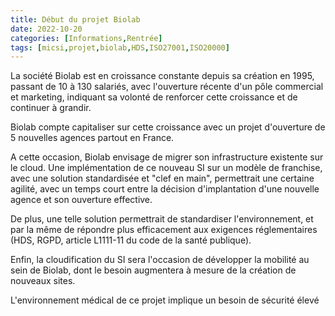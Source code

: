 ```yaml
---
title: Début du projet Biolab
date: 2022-10-20 
categories: [Informations,Rentrée]
tags: [micsi,projet,biolab,HDS,ISO27001,ISO20000]
---
```


La société Biolab est en croissance constante depuis sa création en 1995, passant de 10 à 130 salariés, avec l'ouverture récente d'un pôle commercial et marketing, indiquant sa volonté de renforcer cette croissance et de continuer à grandir.

Biolab compte capitaliser sur cette croissance avec un projet d'ouverture de 5 nouvelles agences partout en France.

A cette occasion, Biolab envisage de migrer son infrastructure existente sur le cloud. Une implémentation de ce nouveau SI sur un modèle de franchise, avec une solution standardisée et "clef en main", permettrait une certaine agilité, avec un temps court entre la décision d'implantation d'une nouvelle agence et son ouverture effective.

De plus, une telle solution permettrait de standardiser l'environnement, et par la même de répondre plus efficacement aux exigences réglementaires (HDS, RGPD, article L1111-11 du code de la santé publique).

Enfin, la cloudification du SI sera l'occasion de développer la mobilité au sein de Biolab, dont le besoin augmentera à mesure de la création de nouveaux sites.

L'environnement médical de ce projet implique un besoin de sécurité élevé